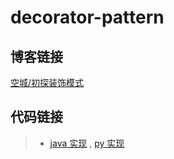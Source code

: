 # decorator-pattern

## 博客链接

[空城/初探装饰模式](http://koon.cool/design-pattern/2018-08-07-decorator/)

## 代码链接

>- [java 实现](./java/DecoratorClient.java) , [py 实现](./python/DecoratorClient.py)

